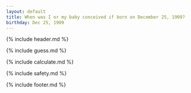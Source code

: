 ```yaml
---
layout: default
title: When was I or my baby conceived if born on December 25, 1909?
birthday: Dec 25, 1909
---
```


{% include header.md %}

{% include guess.md %}

{% include calculate.md %}

{% include safety.md %}

{% include footer.md %}



